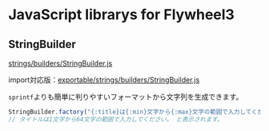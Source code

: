 # JavaScript librarys for Flywheel3

## StringBuilder

[strings/builders/StringBuilder.js](https://github.com/fw3/js/blob/preopen/builders/strings/StringBuilder.js)

import対応版：[exportable/strings/builders/StringBuilder.js](https://github.com/fw3/js/blob/preopen/exportable/builders/strings/StringBuilder.js)

`sprintf`よりも簡単に判りやすいフォーマットから文字列を生成できます。

```javascript
StringBuilder.factory("{:title}は{:min}文字から{:max}文字の範囲で入力してください。", {title: "タイトル"}).build({min: 1, max: 64});
// タイトルは1文字から64文字の範囲で入力してください。 と表示されます。
```
